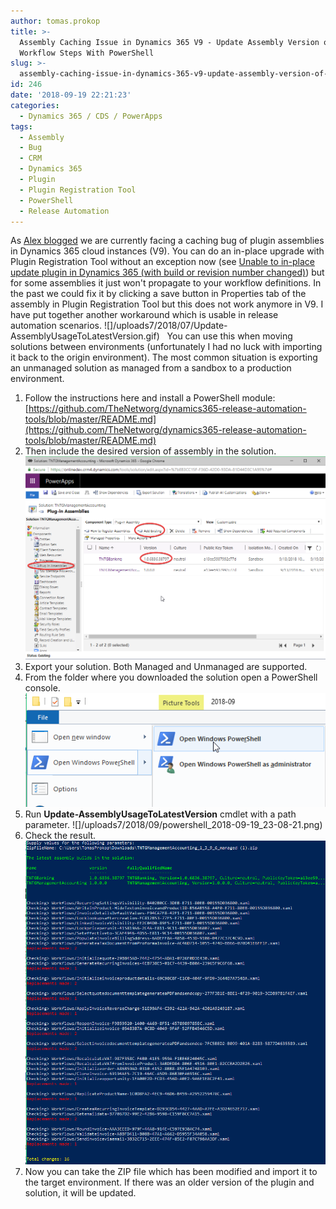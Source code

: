```yaml
---
author: tomas.prokop
title: >-
  Assembly Caching Issue in Dynamics 365 V9 - Update Assembly Version of Custom
  Workflow Steps With PowerShell
slug: >-
  assembly-caching-issue-in-dynamics-365-v9-update-assembly-version-of-custom-workflow-steps-with-powershell
id: 246
date: '2018-09-19 22:21:23'
categories:
  - Dynamics 365 / CDS / PowerApps
tags:
  - Assembly
  - Bug
  - CRM
  - Dynamics 365
  - Plugin
  - Plugin Registration Tool
  - PowerShell
  - Release Automation
---
```


As [Alex blogged](http://www.itaintboring.com/dynamics-crm/sometimes-you-may-have-to-re-build-the-whole-thing/) we are currently facing a caching bug of plugin assemblies in Dynamics 365 cloud instances (V9). You can do an in-place upgrade with Plugin Registration Tool without an exception now (see [Unable to in-place update plugin in Dynamics 365 (with build or revision number changed)](https://blog.thenetw.org/2018/07/10/unable-to-in-place-update-plugin-in-dynamics-365-with-build-or-revision-number-changed/)) but for some assemblies it just won't propagate to your workflow definitions. In the past we could fix it by clicking a save button in Properties tab of the assembly in Plugin Registration Tool but this does not work anymore in V9. I have put together another workaround which is usable in release automation scenarios. ![]/uploads7/2018/07/Update-AssemblyUsageToLatestVersion.gif)    You can use this when moving solutions between environments (unfortunately I had no luck with importing it back to the origin environment). The most common situation is exporting an unmanaged solution as managed from a sandbox to a production environment.

1.  Follow the instructions here and install a PowerShell module: [https://github.com/TheNetworg/dynamics365-release-automation-tools/blob/master/README.md](https://github.com/TheNetworg/dynamics365-release-automation-tools/blob/master/README.md)
2.  Then include the desired version of assembly in the solution. ![](/uploads/2018/09/chrome_2018-09-19_22-50-35.png)
3.  Export your solution. Both Managed and Unmanaged are supported.
4.  From the folder where you downloaded the solution open a PowerShell console. ![](/uploads/2018/09/2018-09-19_23-06-41.png)
5.  Run **Update-AssemblyUsageToLatestVersion** cmdlet with a path parameter. ![]/uploads7/2018/09/powershell_2018-09-19_23-08-21.png)
6.  Check the result. ![](/uploads/2018/09/powershell_2018-09-19_23-10-16.png)
7.  Now you can take the ZIP file which has been modified and import it to the target environment. If there was an older version of the plugin and solution, it will be updated.